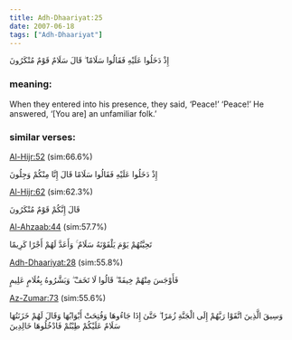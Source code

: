 ```yaml
---
title: Adh-Dhaariyat:25
date: 2007-06-18
tags: ["Adh-Dhaariyat"]
---
```

إِذْ دَخَلُوا عَلَيْهِ فَقَالُوا سَلَامًا ۖ قَالَ سَلَامٌ قَوْمٌ مُنْكَرُونَ
### meaning: 
When they entered into his presence, they said, ‘Peace!’ ‘Peace!’ He answered, ‘[You are] an unfamiliar folk.’
### similar verses: 

[Al-Hijr:52](/15/52) (sim:66.6%)

إِذْ دَخَلُوا عَلَيْهِ فَقَالُوا سَلَامًا قَالَ إِنَّا مِنْكُمْ وَجِلُونَ

[Al-Hijr:62](/15/62) (sim:62.3%)

قَالَ إِنَّكُمْ قَوْمٌ مُنْكَرُونَ

[Al-Ahzaab:44](/33/44) (sim:57.7%)

تَحِيَّتُهُمْ يَوْمَ يَلْقَوْنَهُ سَلَامٌ ۚ وَأَعَدَّ لَهُمْ أَجْرًا كَرِيمًا

[Adh-Dhaariyat:28](/51/28) (sim:55.8%)

فَأَوْجَسَ مِنْهُمْ خِيفَةً ۖ قَالُوا لَا تَخَفْ ۖ وَبَشَّرُوهُ بِغُلَامٍ عَلِيمٍ

[Az-Zumar:73](/39/73) (sim:55.6%)

وَسِيقَ الَّذِينَ اتَّقَوْا رَبَّهُمْ إِلَى الْجَنَّةِ زُمَرًا ۖ حَتَّىٰ إِذَا جَاءُوهَا وَفُتِحَتْ أَبْوَابُهَا وَقَالَ لَهُمْ خَزَنَتُهَا سَلَامٌ عَلَيْكُمْ طِبْتُمْ فَادْخُلُوهَا خَالِدِينَ

